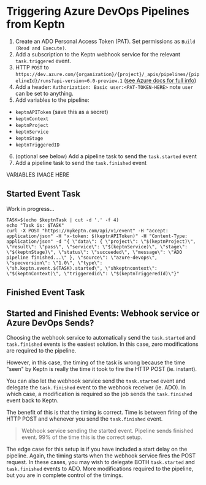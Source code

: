# Triggering Azure DevOps Pipelines from Keptn

1. Create an ADO Personal Access Token (PAT). Set permissions as `Build (Read and Execute)`.
2. Add a subscription to the Keptn webhook service for the relevant `task.triggered` event.
3. HTTP `POST` to `https://dev.azure.com/{organization}/{project}/_apis/pipelines/{pipelineId}/runs?api-version=6.0-preview.1` ([see Azure docs for full info](https://docs.microsoft.com/en-us/rest/api/azure/devops/pipelines/runs/run-pipeline?view=azure-devops-rest-6.0))
4. Add a header: `Authorization: Basic user:<PAT-TOKEN-HERE>` note `user` can be set to anything.
5. Add variables to the pipeline:

- `keptnAPIToken` (save this as a secret)
- `keptnContext`
- `keptnProject`
- `keptnService`
- `keptnStage`
- `keptnTriggeredID`

6. (optional see below) Add a pipeline task to send the `task.started` event
7. Add a pipeline task to send the `task.finished` event

VARIABLES IMAGE HERE

## Started Event Task

Work in progress...

```
TASK=$(echo $keptnTask | cut -d '.' -f 4)
echo "Task is: $TASK"
curl -X POST "https://mykeptn.com/api/v1/event" -H "accept: application/json" -H "x-token: $(keptnAPIToken)" -H "Content-Type: application/json" -d "{ \"data\": { \"project\": \"$(keptnProject)\", \"result\": \"pass\", \"service\": \"$(keptnService)\", \"stage\": \"$(keptnStage)\", \"status\": \"succeeded\", \"message\": \"ADO pipeline finished...\" }, \"source\": \"azure-devops\", \"specversion\": \"1.0\", \"type\": \"sh.keptn.event.$(TASK).started\", \"shkeptncontext\": \"$(keptnContext)\", \"triggeredid\": \"$(keptnTriggeredId)\"}"
```

## Finished Event Task






## Started and Finished Events: Webhook service or Azure DevOps Sends?

Choosing the webhook service to automatically send the `task.started` and `task.finished` events is the easiest solution. In this case, zero modifications are required to the pipeline.

However, in this case, the timing of the task is wrong because the time "seen" by Keptn is really the time it took to fire the HTTP POST (ie. instant).

You can also let the webhook service send the `task.started` event and delegate the `task.finished` event to the webhook receiver (ie. ADO). In which case, a modification is required so the job sends the `task.finished` event back to Keptn.

The benefit of this is that the timing is correct. Time is between firing of the HTTP POST and whenever you send the `task.finished` event.

> Webhook service sending the started event. Pipeline sends finished event. 99% of the time this is the correct setup.

The edge case for this setup is if you have included a start delay on the pipeline. Again, the timing starts when the webhook service fires the POST request. In these cases, you may wish to delegate BOTH `task.started` and `task.finished` events to ADO. More modifications required to the pipeline, but you are in complete control of the timings.
